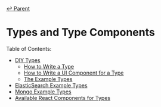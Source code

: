 ﻿[↩  Parent](../README.md)

# Types and Type Components

Table of Contents:
- [DIY Types](diy-types.md)
  - [How to Write a Type](diy-types.md#how-to-wite-a-type)
  - [How to Write a UI Component for a Type](diy-types.md#how-to-write-a-ui-component-for-a-type)
  - [The Example Types](diy-types.md#the-example-types)
- [ElasticSearch Example Types](elasticsearch-example-types.md)
- [Mongo Example Types](mongo-example-types.md)
- [Available React Components for Types](example-types-react-components.md)
